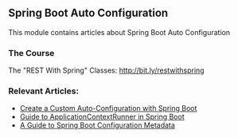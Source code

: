## Spring Boot Auto Configuration

This module contains articles about Spring Boot Auto Configuration

### The Course
The "REST With Spring" Classes: http://bit.ly/restwithspring

### Relevant Articles:

- [Create a Custom Auto-Configuration with Spring Boot](https://www.baeldung.com/spring-boot-custom-auto-configuration)
- [Guide to ApplicationContextRunner in Spring Boot](https://www.baeldung.com/spring-boot-context-runner)
- [A Guide to Spring Boot Configuration Metadata](https://www.baeldung.com/spring-boot-configuration-metadata)
